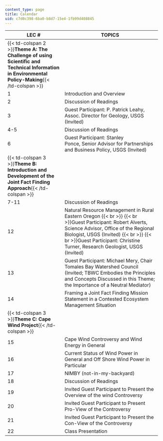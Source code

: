 ```yaml
---
content_type: page
title: Calendar
uid: c7d0c398-6ba0-b8d7-15e4-1fb99d408845
---
```


| LEC # | TOPICS |
| --- | --- |
| {{< td-colspan 2 >}}**Theme A: The Challenge of using Scientific and Technical Information in Environmental Policy-Making**{{< /td-colspan >}} ||
| 1 | Introduction and Overview |
| 2 | Discussion of Readings |
| 3 | Guest Participant: P. Patrick Leahy, Assoc. Director for Geology, USGS (Invited) |
| 4-5 | Discussion of Readings |
| 6 | Guest Participant: Stanley Ponce, Senior Advisor for Partnerships and Business Policy, USGS (Invited) |
| {{< td-colspan 3 >}}**Theme B: Introduction and Development of the Joint Fact Finding Approach**{{< /td-colspan >}} |||
| 7-11 | Discussion of Readings |
| 12 | Natural Resource Management in Rural Eastern Oregon  {{< br >}}  {{< br >}}Guest Participant: Robert Alverts, Science Advisor, Office of the Regional Biologist, USGS (Invited)  {{< br >}}  {{< br >}}Guest Participant: Christine Turner, Research Geologist, USGS (Invited) |
| 13 | Guest Participant: Michael Mery, Chair Tomales Bay Watershed Council (Invited; TBWC Embodies the Principles and Concepts Discussed in this Theme; the Importance of a Neutral Mediator) |
| 14 | Framing a Joint Fact Finding Mission Statement in a Contested Ecosystem Management Situation |
| {{< td-colspan 3 >}}**Theme C: Cape Wind Project**{{< /td-colspan >}} |||
| 15 | Cape Wind Controversy and Wind Energy in General |
| 16 | Current Status of Wind Power in General and Off Shore Wind Power in Particular |
| 17 | NIMBY (not-in-my-backyard) |
| 18 | Discussion of Readings |
| 19 | Invited Guest Participant to Present the Overview of the wind Controversy |
| 20 | Invited Guest Participant to Present Pro-View of the Controversy |
| 21 | Invited Guest Participant to Present the Con-View of the Controversy |
| 22 | Class Presentation
